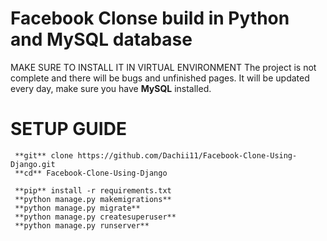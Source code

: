 # Facebook Clonse build in Python and MySQL database
MAKE SURE TO INSTALL IT IN VIRTUAL ENVIRONMENT
The project is not complete and there will be bugs and unfinished pages.
It will be updated every day, make sure you have **MySQL** installed.

# SETUP GUIDE
     **git** clone https://github.com/Dachii11/Facebook-Clone-Using-Django.git
     **cd** Facebook-Clone-Using-Django
   
     **pip** install -r requirements.txt
     **python manage.py makemigrations**
     **python manage.py migrate**
     **python manage.py createsuperuser**
     **python manage.py runserver**
